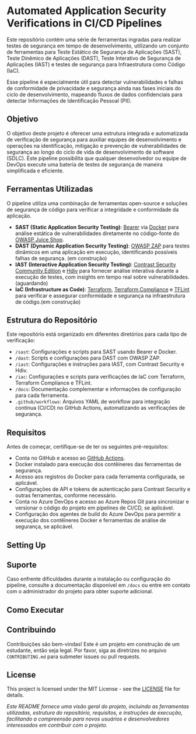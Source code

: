 # Automated Application Security Verifications in CI/CD Pipelines

Este repositório contém uma série de ferramentas ingradas para realizar testes de segurança em tempo de desenvolvimento, utilizando um conjunto de ferramentas para Teste Estático de Segurança de Aplicações (SAST), Teste Dinêmico de Aplicações (DAST), Teste Interativo de Segurança de Aplicações (IAST) e testes de segurança para Infraestrutura como Código (IaC). 

Esse pipeline é especialmente útil para detectar vulnerabilidades e falhas de conformidade de privacidade e segurança ainda nas fases iniciais do ciclo de desenvolvimento, mapeando fluxos de dados confidenciais para detectar Informações de Identificação Pessoal (PII).

## Objetivo

O objetivo deste projeto é oferecer uma estrutura integrada e automatizada de verificação de segurança para auxiliar equipes de desenvolvimento e operações na identificação, mitigação e prevenção de vulnerabilidades de segurança ao longo do ciclo de vida de desenvolvimento de software (SDLC). Este pipeline possibilita que qualquer desenvolvedor ou equipe de DevOps execute uma bateria de testes de segurança de maneira simplificada e eficiente.

## Ferramentas Utilizadas

O pipeline utiliza uma combinação de ferramentas open-source e soluções de segurança de código para verificar a integridade e conformidade da aplicação.

- **SAST (Static Application Security Testing)**: [Bearer](https://www.bearer.com/) via [Docker](https://www.docker.com/) para análise estática de vulnerabilidades diretamente no código-fonte do [OWASP Juice Shop](https://github.com/juice-shop/juice-shop?tab=readme-ov-file).
- **DAST (Dynamic Application Security Testing)**: [OWASP ZAP](https://www.zaproxy.org/) para testes dinâmicos em uma aplicação em execução, identificando possíveis falhas de segurança. (em construção)
- **IAST (Interactive Application Security Testing)**: [Contrast Security Community Edition](https://www.contrastsecurity.com/) e [Hdiv](https://www.hdivsecurity.com/) para fornecer análise interativa durante a execução de testes, com insights em tempo real sobre vulnerabilidades. (aguardando)
- **IaC (Infrastructure as Code)**: [Terraform](https://www.terraform.io/), [Terraform Compliance](https://terraform-compliance.com/) e [TFLint](https://github.com/terraform-linters/tflint) para verificar e assegurar conformidade e segurança na infraestrutura de código.(em construção)

## Estrutura do Repositório

Este repositório está organizado em diferentes diretórios para cada tipo de verificação:

- `/sast`: Configurações e scripts para SAST usando Bearer e Docker.
- `/dast`: Scripts e configurações para DAST com OWASP ZAP.
- `/iast`: Configurações e instruções para IAST, com Contrast Security e Hdiv.
- `/iac`: Configurações e scripts para verificações de IaC com Terraform, Terraform Compliance e TFLint.
- `/docs`: Documentação complementar e informações de configuração para cada ferramenta.
- `.github/workflows`: Arquivos YAML de workflow para integração contínua (CI/CD) no GitHub Actions, automatizando as verificações de segurança.

## Requisitos

Antes de começar, certifique-se de ter os seguintes pré-requisitos:

- Conta no GitHub e acesso ao [GitHub Actions](https://github.com/features/actions).
- Docker instalado para execução dos contêineres das ferramentas de segurança.
- Acesso aos registros do Docker para cada ferramenta configurada, se aplicável.
- Configurações de API e tokens de autenticação para Contrast Security e outras ferramentas, conforme necessário.
- Conta no Azure DevOps e acesso ao Azure Repos Git para sincronizar e versionar o código do projeto em pipelines de CI/CD, se aplicável.
- Configuração dos agentes de build do Azure DevOps para permitir a execução dos contêineres Docker e ferramentas de análise de segurança, se aplicável.

## Setting Up
<!-- 
<details><summary><b>SAST</b></summary>

**Configurando o Bearer**

O *Bearer CLI* está disponível como um *Docker image* no [Docker Hub](https://hub.docker.com/r/bearer/bearer) e [ghcr.io](https://github.com/bearer/bearer/internals/container/bearer).

**Escaneando um projeto**

Com o Docker instalado, você pode executar o seguinte comando com os caminhos apropriados no lugar dos exemplos marcados `{}`.
```
docker run --rm -v {/path/to/repo}:/tmp/scan bearer/bearer:latest-amd64 scan /tmp/scan
```
Você também pode usar o *Docker Compose*. Adicione o seguinte ao seu arquivo `docker-compose.yml` e substitua os volumes pelos caminhos apropriados para seu projeto:
```
version: "3"services:
  bearer:
    platform: linux/amd64
    image: bearer/bearer:latest-amd64
    volumes:
      - /path/to/repo:/tmp/scan
```
Em seguida, execute o comando `docker compose run` para executar o Bearer CLI com quaisquer sinalizadores especificados. Por exemplo:
```
docker compose run bearer scan /tmp/scan --debug
```
As configurações do Docker acima sempre usarão a versão mais recente.

**Personalização das Regras**

O Bearer permite que você configure regras customizadas para adaptar a análise de acordo com as necessidades de segurança específicas do projeto. Para isso, consulte a [documentação oficial do Bearer](https://docs.bearer.com) para definir regras adicionais.

Para configurar alertas específicos, adicione regras personalizadas no Bearer para ajustar as verificações e tornar a análise mais relevante para seu projeto.

**Resultados e Relatórios**

Após cada execução, o Bearer gera um relatório detalhado com:
- Lista de vulnerabilidades identificadas, incluindo descrição, criticidade e localização no código.
- Alertas sobre dados sensíveis detectados e práticas que possam violar regulamentos de privacidade, como o GDPR.
- Sugestões para resolver os problemas identificados.

Os resultados ajudam a priorizar correções e mitigação de riscos antes da implantação.


</details>

---

<details><summary><b>DAST</b></summary>

</details>

---

<details><summary><b>IAST</b></summary>

</details>

---

<details><summary><b>IaC</b></summary>

</details>

---
-->
<!-- 
## Configuração do Azure DevOps para Integração

Para integrar este repositório ao Azure DevOps, siga os passos abaixo:

1. **Crie um Projeto no Azure DevOps**: 
   - Navegue para a sua conta do Azure DevOps e crie um novo projeto com o nome desejado.
   - Configure o repositório do projeto para se conectar ao repositório GitHub e, assim, sincronizar automaticamente as alterações.

2. **Configurar Azure Pipelines**:
   - Crie um pipeline de CI/CD no Azure DevOps que chame os workflows definidos nos arquivos YAML deste repositório, garantindo a execução das verificações de segurança automaticamente.
   - Adicione as variáveis de ambiente e os tokens de autenticação necessários no pipeline, conforme especificado no arquivo `.env`.

3. **Ajustar os Agentes de Build**:
   - Configure os agentes de build do Azure DevOps para suportar as ferramentas de segurança, como Docker e OWASP ZAP, e permita que rodem os testes especificados nos workflows de SAST, DAST, IAST e IaC.

4. **Configurar SonarCloud ou Ferramentas Alternativas**:
   - Caso deseje incluir o SonarCloud como parte do pipeline, integre-o ao projeto para realizar análises adicionais de qualidade de código e conformidade com boas práticas.
-->

## Suporte

Caso enfrente dificuldades durante a instalação ou configuração do pipeline, consulte a documentação disponível em `/docs` ou entre em contato com o administrador do projeto para obter suporte adicional.

## Como Executar
<!--
1. **Clone o Repositório**:
   ```bash
   git clone https://github.com/usuario/Automated-AppSec-Verify-CICD-Pipelines.git
   cd Automated-AppSec-Verify-CICD-Pipelines
2. **Configurar Variáveis de Ambiente**:
   Crie um arquivo `.env` na raiz do projeto com as credenciais necessárias para as ferramentas (exemplo em `/docs/env-example`).

3. **Executar o Pipeline de Segurança**: 
Use o GitHub Actions para disparar as execuções automatizadas ou configure os workflows manualmente com os comandos especificados em cada diretório.

4. **Verificar Resultados**: 
Os relatórios de cada ferramenta estarão disponíveis nos artefatos do GitHub Actions e poderão ser exportados para análise e documentação.

-->
## Contribuindo

Contribuições são bem-vindas! Este é um projeto em construção de um estudante, então seja legal. 
Por favor, siga as diretrizes no arquivo `CONTRIBUTING.md` para submeter issues ou pull requests.

## License
This project is licensed under the MIT License - see the [LICENSE](LICENSE) file for details.


*Este README fornece uma visão geral do projeto, incluindo as ferramentas utilizadas, estrutura do repositório, requisitos, e instruções de execução, facilitando a compreensão para novos usuários e desenvolvedores interessados em contribuir com o projeto.*

